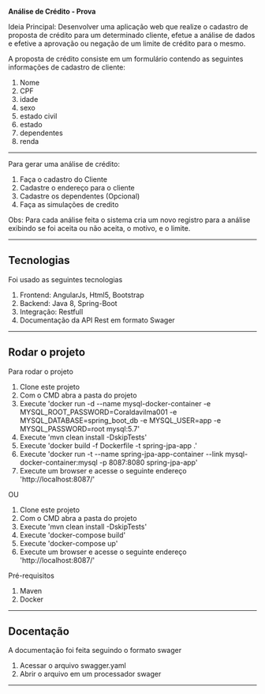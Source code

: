 **Análise de Crédito - Prova**

Ideia Principal: Desenvolver uma aplicação web que realize o cadastro de proposta de crédito para um determinado cliente, efetue a análise de dados e efetive a aprovação ou negação de um limite de crédito para o mesmo.

A proposta de crédito consiste em um formulário contendo as seguintes informações de cadastro de cliente:

1. Nome
2. CPF
3. idade
4. sexo
5. estado civil
6. estado
7. dependentes
8. renda

---

Para gerar uma análise de crédito:

1. Faça o cadastro do Cliente
2. Cadastre o endereço para o cliente
3. Cadastre os dependentes (Opcional)
4. Faça as simulações de credito

Obs: Para cada análise feita o sistema cria um novo registro para a análise exibindo se foi aceita ou não aceita, o motivo, e o limite.   

---

## Tecnologias

Foi usado as seguintes tecnologias

1. Frontend: AngularJs, Html5, Bootstrap
2. Backend: Java 8, Spring-Boot
3. Integração: Restfull
4. Documentação da API Rest em formato Swager

---

## Rodar o projeto

Para rodar o projeto

1. Clone este projeto
2. Com o CMD abra a pasta do projeto
3. Execute 'docker run -d --name mysql-docker-container -e MYSQL_ROOT_PASSWORD=Coraldavilma001 -e MYSQL_DATABASE=spring_boot_db -e MYSQL_USER=app -e MYSQL_PASSWORD=root mysql:5.7'
4. Execute 'mvn clean install -DskipTests'
5. Execute 'docker build -f Dockerfile -t spring-jpa-app .'
6. Execute 'docker run -t --name spring-jpa-app-container --link mysql-docker-container:mysql -p 8087:8080 spring-jpa-app'
7. Execute um browser e acesse o seguinte endereço 'http://localhost:8087/'

OU

1. Clone este projeto
2. Com o CMD abra a pasta do projeto
3. Execute 'mvn clean install -DskipTests'
4. Execute 'docker-compose build'
5. Execute 'docker-compose up'
6. Execute um browser e acesse o seguinte endereço 'http://localhost:8087/'

Pré-requisitos

1. Maven
2. Docker

---

## Docentação

A documentação foi feita seguindo o formato swager

1. Acessar o arquivo swagger.yaml
2. Abrir o arquivo em um processador swager

---